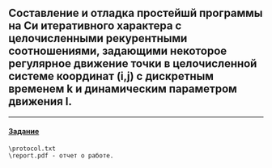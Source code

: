 ## Составление и отладка простейшй программы на Си итеративного характера с целочисленными рекурентными соотношениями, задающими некоторое регулярное движение точки в целочисленной системе координат (i,j) с дискретным временем k и динамическим параметром движения l.
-----
####  [Задание](https://github.com/ArtDu/mai_study_first_course/tree/master/labs/lab_9/task.png)

    \protocol.txt
    \report.pdf - отчет о работе.
